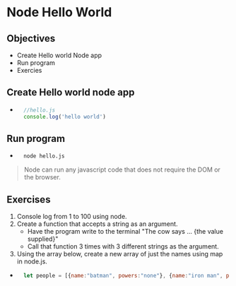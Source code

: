 # Node Hello World

## Objectives
- Create Hello world Node app
- Run program
- Exercies

## Create Hello world node app
- ```js
    //hello.js
    console.log('hello world')
## Run program
- ```bash
    node hello.js
> Node can run any javascript code that does not require the DOM or the browser.

## Exercises
1. Console log from 1 to 100 using node.
2. Create a function that accepts a string as an argument.
    - Have the program write to the terminal "The cow says ... {the value supplied}"
    - Call that function 3 times with 3 different strings as the argument.
3. Using the array below, create a new array of just the names using map in node.js.
- ```js
    let people = [{name:"batman", powers:"none"}, {name:"iron man", power:"rich"}, {name:"The Hulk", powers:"being green"}, {name:"Superman", powers:"Being an Alien"}]